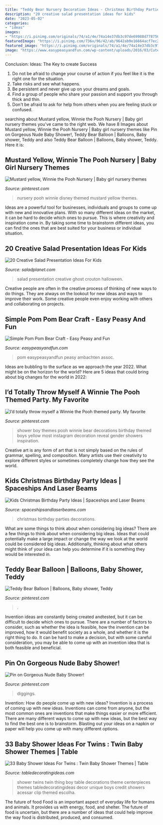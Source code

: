 ```yaml
---
title: "Teddy Bear Nursery Decoration Ideas - Christmas Birthday Parties Decorations"
description: "20 creative salad presentation ideas for kids"
date: "2023-05-02"
categories:
- "ideas"
images:
- "https://i.pinimg.com/originals/74/a1/4e/74a14e37db3c97de69988d778756ca73.jpg"
featuredImage: "https://i.pinimg.com/736x/96/42/ab/9642ab9e16664acf7ec229f1976eef3a.jpg"
featured_image: "https://i.pinimg.com/originals/74/a1/4e/74a14e37db3c97de69988d778756ca73.jpg"
image: "https://www.easypeasyandfun.com/wp-content/uploads/2016/03/Cute-Pom-Pom-Bear-Craft.jpg"
---
```



Conclusion: Ideas: The Key to create Success
1. Do not be afraid to change your course of action if you feel like it is the right one for the situation.
2. Take risks and see what happens.
3. Be persistent and never give up on your dreams and goals.
4. Find a group of people who share your passion and support you through thick and thin.
5. Don't be afraid to ask for help from others when you are feeling stuck or confused.

	

		
searching about Mustard yellow, Winnie the Pooh Nursery | Baby girl nursery themes you've came to the right web. We have 8 Images about Mustard yellow, Winnie the Pooh Nursery | Baby girl nursery themes like Pin on Gorgeous Nude Baby Shower!, Teddy Bear Balloon | Balloons, Baby shower, Teddy and also Teddy Bear Balloon | Balloons, Baby shower, Teddy. Here it is:
		
    
## Mustard Yellow, Winnie The Pooh Nursery | Baby Girl Nursery Themes

<img loading=lazy src="https://i.pinimg.com/736x/a5/31/82/a53182bc4dd9eb6399f042820f46631a.jpg" onerror="this.onerror=null;this.src='https://tse1.mm.bing.net/th?id=OIP.IlqKsyl5Wo9MwcDAb-RuKAHaJ3&amp;pid=15.1';" alt="Mustard yellow, Winnie the Pooh Nursery | Baby girl nursery themes">

_Source: pinterest.com_

>nursery pooh winnie disney themed mustard yellow themes. 

	

Ideas are a powerful tool for businesses, individuals and groups to come up with new and innovative plans. With so many different ideas on the market, it can be hard to decide which ones to pursue. This is where creativity and inspiration come in. By taking some time to brainstorm different ideas, you can find the ones that are best suited for your business or individual situation.

    
## 20 Creative Salad Presentation Ideas For Kids

<img loading=lazy src="http://saladplanet.com/media/images/20191010/20-creative-salad-presentation-ideas-for-kids-1570706847-original.jpg" onerror="this.onerror=null;this.src='https://tse2.mm.bing.net/th?id=OIP.zbyfYx31iY0dv-Cv_VWDFQHaFW&amp;pid=15.1';" alt="20 Creative Salad Presentation Ideas For Kids">

_Source: saladplanet.com_

>salad presentation creative ghost crouton halloween. 

	

Creative people are often in the creative process of thinking of new ways to do things. They are always on the lookout for new ideas and ways to improve their work. Some creative people even enjoy working with others and collaborating on projects.

    
## Simple Pom Pom Bear Craft - Easy Peasy And Fun

<img loading=lazy src="https://www.easypeasyandfun.com/wp-content/uploads/2016/03/Cute-Pom-Pom-Bear-Craft.jpg" onerror="this.onerror=null;this.src='https://tse1.mm.bing.net/th?id=OIP.MleVa9TOn7AMDz5T4S_4ZwHaLo&amp;pid=15.1';" alt="Simple Pom Pom Bear Craft - Easy Peasy and Fun">

_Source: easypeasyandfun.com_

>pom easypeasyandfun peasy ambachten assoc. 

	

Ideas are bubbling to the surface as we approach the year 2022. What might be on the horizon for the world? Here are 5 ideas that could bring about big changes for the world in 2022:

    
## I’d Totally Throw Myself A Winnie The Pooh Themed Party. My Favorite

<img loading=lazy src="https://i.pinimg.com/736x/30/3a/94/303a9411ea99c05a1066a7cc22b8fe87.jpg" onerror="this.onerror=null;this.src='https://tse1.mm.bing.net/th?id=OIP.3d90t0abPgG5X9A4JVMDdQHaJQ&amp;pid=15.1';" alt="I’d totally throw myself a Winnie the Pooh themed party. My favorite">

_Source: pinterest.com_

>shower boy themes pooh winnie bear decorations birthday themed boys yellow most instagram decoration reveal gender showers inspiration. 

	

Creative art is any form of art that is not simply based on the rules of grammar, spelling, and composition. Many artists use their creativity to explore different styles or sometimes completely change how they see the world.

    
## Kids Christmas Birthday Party Ideas | Spaceships And Laser Beams

<img loading=lazy src="http://spaceshipsandlaserbeams.com/wp-content/uploads/2015/09/kids-christmas-birthday-party-decorations-ideas.jpg" onerror="this.onerror=null;this.src='https://tse3.mm.bing.net/th?id=OIP.q_qnKnqjDI-8YvYLs9CZ2gHaLH&amp;pid=15.1';" alt="Kids Christmas Birthday Party Ideas | Spaceships and Laser Beams">

_Source: spaceshipsandlaserbeams.com_

>christmas birthday parties decorations. 

	

What are some things to think about when considering big ideas?
There are a few things to think about when considering big ideas. Ideas that could potentially make a large impact or change the way we look at the world could be considered big ideas. Additionally, thinking about what others might think of your idea can help you determine if it is something they would be interested in.

    
## Teddy Bear Balloon | Balloons, Baby Shower, Teddy

<img loading=lazy src="https://i.pinimg.com/originals/74/a1/4e/74a14e37db3c97de69988d778756ca73.jpg" onerror="this.onerror=null;this.src='https://tse4.mm.bing.net/th?id=OIP.B85Lkl-ZvX6r4l1GuEM2YQHaKb&amp;pid=15.1';" alt="Teddy Bear Balloon | Balloons, Baby shower, Teddy">

_Source: pinterest.com_

>. 

	

Invention ideas are constantly being created andtested, but it can be difficult to decide which ones to pursue. There are a number of factors to consider, such as whether the idea is feasible, how the invention can be improved, how it would benefit society as a whole, and whether it is the right thing to do. It can be hard to make a decision, but with some careful consideration, you may be able to come up with an invention idea that is both feasible and beneficial.

    
## Pin On Gorgeous Nude Baby Shower!

<img loading=lazy src="https://i.pinimg.com/736x/96/42/ab/9642ab9e16664acf7ec229f1976eef3a.jpg" onerror="this.onerror=null;this.src='https://tse4.mm.bing.net/th?id=OIP.L-FTZiyNdDgi4VDvIW9M3gHaMH&amp;pid=15.1';" alt="Pin on Gorgeous Nude Baby Shower!">

_Source: pinterest.com_

>diggings. 

	

Invention: How do people come up with new ideas?
Invention is a process of coming up with new ideas. Inventions can come from anyone, but the most common ones are inventions that make things easier or more efficient. There are many different ways to come up with new ideas, but the best way to find the best one is to brainstorm. Blasting out your ideas on a napkin or paper will help you come up with many different options.

    
## 33 Baby Shower Ideas For Twins : Twin Baby Shower Themes | Table

<img loading=lazy src="https://s-media-cache-ak0.pinimg.com/originals/37/d7/e1/37d7e1e9f900f3b3663a0066b365fe03.jpg" onerror="this.onerror=null;this.src='https://tse1.mm.bing.net/th?id=OIP.bV7AmQT8ukXg2RAOpJCfGgHaEg&amp;pid=15.1';" alt="33 Baby Shower Ideas For Twins : Twin Baby Shower Themes | Table">

_Source: tabledecoratingideas.com_

>shower twins twin thing boy table decorations theme centerpieces themes tabledecoratingideas decor unique boys credit showers acessar clip themed escolha. 

	

The future of food
Food is an important aspect of everyday life for humans and animals. It provides us with energy, food, and shelter. The future of food is uncertain, but there are a number of ideas that could help improve the way food is distributed, produced, and consumed.

